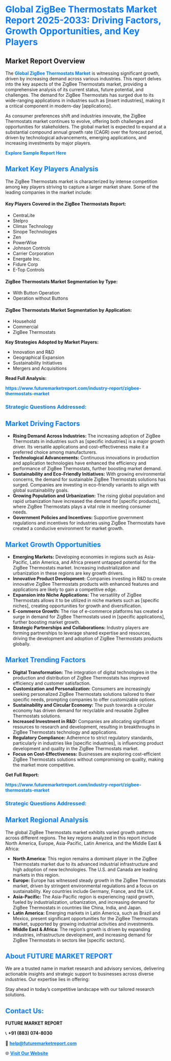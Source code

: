 <h1 style="color: #007BFF;">Global ZigBee Thermostats Market Report 2025-2033: Driving Factors, Growth Opportunities, and Key Players</h1>

<section id="overview">
<h2>Market Report Overview</h2>
<p>The <a href="https://www.futuremarketreport.com/industry-report/zigbee-thermostats-market" style="color: #007BFF; text-decoration: none;"><strong>Global ZigBee Thermostats Market</strong></a> is witnessing significant growth, driven by increasing demand across various industries. This report delves into the key aspects of the ZigBee Thermostats market, providing a comprehensive analysis of its current status, future potential, and challenges. The demand for ZigBee Thermostats has surged due to its wide-ranging applications in industries such as [insert industries], making it a critical component in modern-day [applications].</p>
<p>As consumer preferences shift and industries innovate, the ZigBee Thermostats market continues to evolve, offering both challenges and opportunities for stakeholders. The global market is expected to expand at a substantial compound annual growth rate (CAGR) over the forecast period, driven by technological advancements, emerging applications, and increasing investments by major players.</p>
</section>

<section id="overview">
<p><a href="https://www.futuremarketreport.com/request-sample/reportId=120975" style="color: #007BFF; text-decoration: none;"><strong>Explore Sample Report Here</strong></a></p>
</section>

<section id="key-players">
<h2 style="color: #007BFF;">Market Key Players Analysis</h2>
<p>The ZigBee Thermostats market is characterized by intense competition among key players striving to capture a larger market share. Some of the leading companies in the market include:</p>
<h4>Key Players Covered in the ZigBee Thermostats Report:</h4>
<ul><li>CentraLite</li><li>Stelpro</li><li>Climax Technology</li><li>Sinope Technologies</li><li>Zen</li><li>PowerWise</li><li>Johnson Controls</li><li>Carrier Corporation</li><li>Energate Inc.</li><li>Fidure Corp</li><li>E-Top Controls</li></ul>
<h4>ZigBee Thermostats Market Segmentation by Type:</h4>
<ul><li>With Button Operation</li><li>Operation without Buttons</li></ul>

<h4>ZigBee Thermostats Market Segmentation by Application:</h4>
<ul><li>Household</li><li>Commercial</li><li>ZigBee Thermostats</li></ul>
<p><strong>Key Strategies Adopted by Market Players:</strong></p>
<ul>
<li>Innovation and R&D</li>
<li>Geographical Expansion</li>
<li>Sustainability Initiatives</li>
<li>Mergers and Acquisitions</li>
</ul>
</section>

<section>
<p><strong>Read Full Analysis: </strong></p><a href="https://www.futuremarketreport.com/industry-report/zigbee-thermostats-market" style="color: #007BFF; text-decoration: none;"><strong>https://www.futuremarketreport.com/industry-report/zigbee-thermostats-market</strong></a>
<h3 style="color: #007BFF;">Strategic Questions Addressed:</h3>
</section>

<section id="driving-factors">
<h2 style="color: #007BFF;">Market Driving Factors</h2>
<ul>
<li><strong>Rising Demand Across Industries:</strong> The increasing adoption of ZigBee Thermostats in industries such as [specific industries] is a major growth driver. Its versatile applications and cost-effectiveness make it a preferred choice among manufacturers.</li>
<li><strong>Technological Advancements:</strong> Continuous innovations in production and application technologies have enhanced the efficiency and performance of ZigBee Thermostats, further boosting market demand.</li>
<li><strong>Sustainability and Eco-Friendly Initiatives:</strong> With growing environmental concerns, the demand for sustainable ZigBee Thermostats solutions has surged. Companies are investing in eco-friendly variants to align with global sustainability goals.</li>
<li><strong>Growing Population and Urbanization:</strong> The rising global population and rapid urbanization have increased the demand for [specific products], where ZigBee Thermostats plays a vital role in meeting consumer needs.</li>
<li><strong>Government Policies and Incentives:</strong> Supportive government regulations and incentives for industries using ZigBee Thermostats have created a conducive environment for market growth.</li>
</ul>
</section>

<section id="growth-opportunities">
<h2 style="color: #007BFF;">Market Growth Opportunities</h2>
<ul>
<li><strong>Emerging Markets:</strong> Developing economies in regions such as Asia-Pacific, Latin America, and Africa present untapped potential for the ZigBee Thermostats market. Increasing industrialization and urbanization in these regions are key growth drivers.</li>
<li><strong>Innovative Product Development:</strong> Companies investing in R&D to create innovative ZigBee Thermostats products with enhanced features and applications are likely to gain a competitive edge.</li>
<li><strong>Expansion into Niche Applications:</strong> The versatility of ZigBee Thermostats allows it to be utilized in niche markets such as [specific niches], creating opportunities for growth and diversification.</li>
<li><strong>E-commerce Growth:</strong> The rise of e-commerce platforms has created a surge in demand for ZigBee Thermostats used in [specific applications], further boosting market growth.</li>
<li><strong>Strategic Partnerships and Collaborations:</strong> Industry players are forming partnerships to leverage shared expertise and resources, driving the development and adoption of ZigBee Thermostats products globally.</li>
</ul>
</section>

<section id="trending-factors">
<h2 style="color: #007BFF;">Market Trending Factors</h2>
<ul>
<li><strong>Digital Transformation:</strong> The integration of digital technologies in the production and distribution of ZigBee Thermostats has improved efficiency and customer satisfaction.</li>
<li><strong>Customization and Personalization:</strong> Consumers are increasingly seeking personalized ZigBee Thermostats solutions tailored to their specific needs, prompting companies to offer customizable options.</li>
<li><strong>Sustainability and Circular Economy:</strong> The push towards a circular economy has driven demand for recyclable and reusable ZigBee Thermostats solutions.</li>
<li><strong>Increased Investment in R&D:</strong> Companies are allocating significant resources to research and development, resulting in breakthroughs in ZigBee Thermostats technology and applications.</li>
<li><strong>Regulatory Compliance:</strong> Adherence to strict regulatory standards, particularly in industries like [specific industries], is influencing product development and quality in the ZigBee Thermostats market.</li>
<li><strong>Focus on Cost-Effectiveness:</strong> Businesses are exploring cost-efficient ZigBee Thermostats solutions without compromising on quality, making the market more competitive.</li>
</ul>
</section>

<section>
<p><strong>Get Full Report: </strong></p><a href="https://www.futuremarketreport.com/industry-report/zigbee-thermostats-market" style="color: #007BFF; text-decoration: none;"><strong>https://www.futuremarketreport.com/industry-report/zigbee-thermostats-market</strong></a>
<h3 style="color: #007BFF;">Strategic Questions Addressed:</h3>
</section>


<section id="regional-analysis">
<h2 style="color: #007BFF;">Market Regional Analysis</h2>
<p>The global ZigBee Thermostats market exhibits varied growth patterns across different regions. The key regions analyzed in this report include North America, Europe, Asia-Pacific, Latin America, and the Middle East & Africa:</p>
<ul>
<li><strong>North America:</strong> This region remains a dominant player in the ZigBee Thermostats market due to its advanced industrial infrastructure and high adoption of new technologies. The U.S. and Canada are leading markets in this region.</li>
<li><strong>Europe:</strong> Europe has witnessed steady growth in the ZigBee Thermostats market, driven by stringent environmental regulations and a focus on sustainability. Key countries include Germany, France, and the U.K.</li>
<li><strong>Asia-Pacific:</strong> The Asia-Pacific region is experiencing rapid growth, fueled by industrialization, urbanization, and increasing demand for ZigBee Thermostats in countries like China, India, and Japan.</li>
<li><strong>Latin America:</strong> Emerging markets in Latin America, such as Brazil and Mexico, present significant opportunities for the ZigBee Thermostats market, supported by growing industrial activities and investments.</li>
<li><strong>Middle East & Africa:</strong> The region’s growth is driven by expanding industries, infrastructure development, and increasing demand for ZigBee Thermostats in sectors like [specific sectors].</li>
</ul>
</section>

<footer>
<h2 style="color: #007BFF;">About FUTURE MARKET REPORT</h2>
<p>We are a trusted name in market research and advisory services, delivering actionable insights and strategic support to businesses across diverse industries. Our expertise lies in offering:</p>

<p>Stay ahead in today’s competitive landscape with our tailored research solutions.</p>

<h2 style="color: #007BFF;">Contact Us:</h2>
<p><strong>FUTURE MARKET REPORT</strong></p>
<p>📞 <strong>+91 (883) 074-8030</strong></p>
<p>📧 <strong><a href="mailto:help@futuremarketreport.com" style="color: #007BFF;">help@futuremarketreport.com</a></strong></p>
<p>🌐 <strong><a href="https://www.futuremarketreport.com/" style="color: #007BFF;">Visit Our Website</a></strong></p>
</footer>